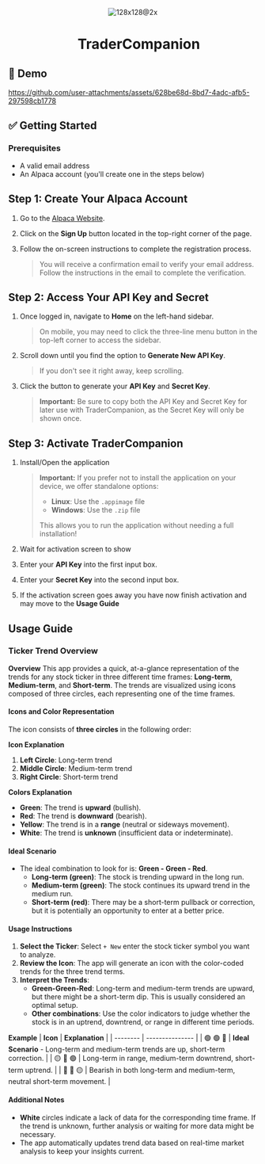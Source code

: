 <div align="center">
  
![128x128@2x](https://github.com/user-attachments/assets/2eea4ecf-e9b8-4ca3-a837-f460eda70ebc)
<div id="user-content-toc">
  <ul style="list-style: none;">
    <summary>
      <h1>TraderCompanion</h1>
    </summary>
  </ul>
</div>
</div>

## 🎉 Demo

https://github.com/user-attachments/assets/628be68d-8bd7-4adc-afb5-297598cb1778

## ✅ Getting Started

### Prerequisites

- A valid email address
- An Alpaca account (you'll create one in the steps below)

## Step 1: Create Your Alpaca Account

1. Go to the [Alpaca Website](https://app.alpaca.markets/signup).
2. Click on the **Sign Up** button located in the top-right corner of the page.
3. Follow the on-screen instructions to complete the registration process.

   > You will receive a confirmation email to verify your email address. Follow the instructions in the email to complete the verification.

## Step 2: Access Your API Key and Secret

1. Once logged in, navigate to **Home** on the left-hand sidebar.

   > On mobile, you may need to click the three-line menu button in the top-left corner to access the sidebar.

2. Scroll down until you find the option to **Generate New API Key**.

   > If you don't see it right away, keep scrolling.

3. Click the button to generate your **API Key** and **Secret Key**.
   > **Important:** Be sure to copy both the API Key and Secret Key for later use with TraderCompanion, as the Secret Key will only be shown once.

## Step 3: Activate TraderCompanion

1. Install/Open the application 

   > **Important:** If you prefer not to install the application on your device, we offer standalone options:
   > 
   > - **Linux**: Use the `.appimage` file
   > - **Windows**: Use the `.zip` file
   > 
   >
   > This allows you to run the application without needing a full installation!
   
2. Wait for activation screen to show
3. Enter your **API Key** into the first input box.
4. Enter your **Secret Key** into the second input box.
5. If the activation screen goes away you have now finish activation and may move to the **Usage Guide**

## Usage Guide

### **Ticker Trend Overview**

**Overview**
This app provides a quick, at-a-glance representation of the trends for any stock ticker in three different time frames: **Long-term**, **Medium-term**, and **Short-term**. The trends are visualized using icons composed of three circles, each representing one of the time frames.

#### **Icons and Color Representation**

The icon consists of **three circles** in the following order:

**Icon Explanation**
1. **Left Circle**: Long-term trend
2. **Middle Circle**: Medium-term trend
3. **Right Circle**: Short-term trend

**Colors Explanation**
- **Green**: The trend is **upward** (bullish).
- **Red**: The trend is **downward** (bearish).
- **Yellow**: The trend is in a **range** (neutral or sideways movement).
- **White**: The trend is **unknown** (insufficient data or indeterminate).

#### **Ideal Scenario**
- The ideal combination to look for is: **Green - Green - Red**.
  - **Long-term (green)**: The stock is trending upward in the long run.
  - **Medium-term (green)**: The stock continues its upward trend in the medium run.
  - **Short-term (red)**: There may be a short-term pullback or correction, but it is potentially an opportunity to enter at a better price.

#### **Usage Instructions**

1. **Select the Ticker**: Select `+ New` enter the stock ticker symbol you want to analyze.
2. **Review the Icon**: The app will generate an icon with the color-coded trends for the three trend terms.
3. **Interpret the Trends**: 
   - **Green-Green-Red**: Long-term and medium-term trends are upward, but there might be a short-term dip. This is usually considered an optimal setup.
   - **Other combinations**: Use the color indicators to judge whether the stock is in an uptrend, downtrend, or range in different time periods.

**Example**
| **Icon**  | **Explanation** |
| -------- | --------------- |
| 🟢 🟢 🔴  | **Ideal Scenario** - Long-term and medium-term trends are up, short-term correction. |
| 🟡 🔴 🟢  | Long-term in range, medium-term downtrend, short-term uptrend. |
| 🔴 🔴 🟡  | Bearish in both long-term and medium-term, neutral short-term movement. |

#### **Additional Notes**
- **White** circles indicate a lack of data for the corresponding time frame. If the trend is unknown, further analysis or waiting for more data might be necessary.
- The app automatically updates trend data based on real-time market analysis to keep your insights current.
